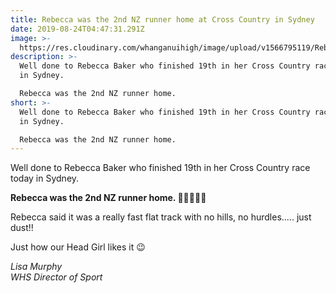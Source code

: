 ```yaml
---
title: Rebecca was the 2nd NZ runner home at Cross Country in Sydney
date: 2019-08-24T04:47:31.291Z
image: >-
  https://res.cloudinary.com/whanganuihigh/image/upload/v1566795119/Rebecca_Baker_August_2019_2_in_NZ_running_in_OZ.jpg
description: >-
  Well done to Rebecca Baker who finished 19th in her Cross Country race today
  in Sydney.

  Rebecca was the 2nd NZ runner home.
short: >-
  Well done to Rebecca Baker who finished 19th in her Cross Country race today
  in Sydney.

  Rebecca was the 2nd NZ runner home.
---
```

Well done to Rebecca Baker who finished 19th in her Cross Country race today in Sydney.

**Rebecca was the 2nd NZ runner home. 👌🏻👏💛💚**

Rebecca said it was a really fast flat track with no hills, no hurdles..... just dust!! 

Just how our Head Girl likes it 😉

_Lisa Murphy_  
_WHS Director of Sport_
